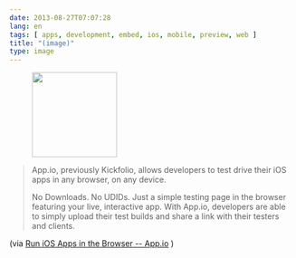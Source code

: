 ```yaml
---
date: 2013-08-27T07:07:28
lang: en
tags: [ apps, development, embed, ios, mobile, preview, web ]
title: "(image)"
type: image
---
```


<figure>
<a
href="https://hugo.ferreira.cc/appio-previously-kickfolio-allows-developers-to/attachment/397/"
rel="attachment"><img
src="/wp-content/uploads/2013/08/tumblr_ms7qsil3gL1qz82meo1_r1_1280-150x150.png"
width="150" height="150" /></a></figure>

>
> App.io, previously Kickfolio, allows developers to test drive their
> iOS apps in any browser, on any device.
>
> No Downloads. No UDIDs. Just a simple testing page in the browser
> featuring your live, interactive app. With App.io, developers are able
> to simply upload their test builds and share a link with their testers
> and clients.

(via [Run iOS Apps in the Browser -- App.io](https://app.io/) )

